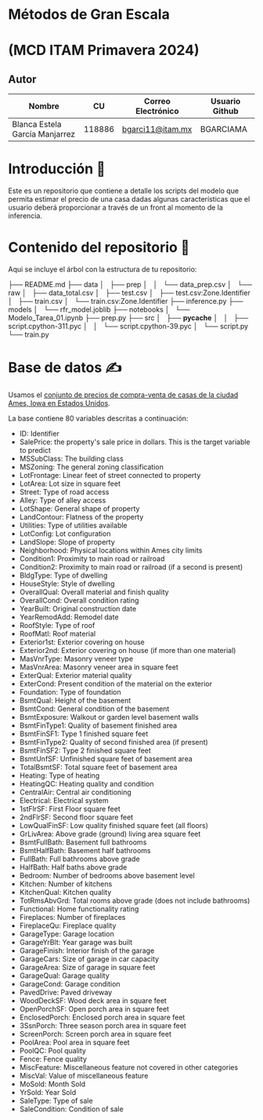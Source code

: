 # Métodos de Gran Escala 
# (MCD ITAM Primavera 2024)         

## Autor

| Nombre                        |  CU    | Correo Electrónico             | Usuario Github |
|-------------------------------|--------|--------------------------------|----------------|
| Blanca Estela García Manjarrez | 118886 | bgarci11@itam.mx               | BGARCIAMA      |

# Introducción  🧠
Este es un repositorio que contiene a detalle los scripts del modelo que permita estimar el precio de una casa dadas algunas características que el usuario deberá proporcionar a través de un front al momento de la inferencia.

# Contenido del repositorio  🎯
Aqui se incluye el árbol con la estructura de tu repositorio:

  ├── README.md
├── data
│   ├── prep
│   │   └── data_prep.csv
│   └── raw
│       ├── data_total.csv
│       ├── test.csv
│       ├── test.csv:Zone.Identifier
│       ├── train.csv
│       └── train.csv:Zone.Identifier
├── inference.py
├── models
│   └── rfr_model.joblib
├── notebooks
│   └── Modelo_Tarea_01.ipynb
├── prep.py
├── src
│   ├── __pycache__
│   │   ├── script.cpython-311.pyc
│   │   └── script.cpython-39.pyc
│   └── script.py
└── train.py

# Base de datos  ✍
Usamos el [conjunto de precios de compra-venta de casas de la ciudad Ames, Iowa en Estados Unidos](https://www.kaggle.com/competitions/house-prices-advanced-regression-techniques).

La base contiene 80 variables descritas a continuación:
- ID: Identifier
- SalePrice: the property's sale price in dollars. This is the target variable to predict
- MSSubClass: The building class
- MSZoning: The general zoning classification
- LotFrontage: Linear feet of street connected to property
- LotArea: Lot size in square feet
- Street: Type of road access
- Alley: Type of alley access
- LotShape: General shape of property
- LandContour: Flatness of the property
- Utilities: Type of utilities available
- LotConfig: Lot configuration
- LandSlope: Slope of property
- Neighborhood: Physical locations within Ames city limits
- Condition1: Proximity to main road or railroad
- Condition2: Proximity to main road or railroad (if a second is present)
- BldgType: Type of dwelling
- HouseStyle: Style of dwelling
- OverallQual: Overall material and finish quality
- OverallCond: Overall condition rating
- YearBuilt: Original construction date
- YearRemodAdd: Remodel date
- RoofStyle: Type of roof
- RoofMatl: Roof material
- Exterior1st: Exterior covering on house
- Exterior2nd: Exterior covering on house (if more than one material)
- MasVnrType: Masonry veneer type
- MasVnrArea: Masonry veneer area in square feet
- ExterQual: Exterior material quality
- ExterCond: Present condition of the material on the exterior
- Foundation: Type of foundation
- BsmtQual: Height of the basement
- BsmtCond: General condition of the basement
- BsmtExposure: Walkout or garden level basement walls
- BsmtFinType1: Quality of basement finished area
- BsmtFinSF1: Type 1 finished square feet
- BsmtFinType2: Quality of second finished area (if present)
- BsmtFinSF2: Type 2 finished square feet
- BsmtUnfSF: Unfinished square feet of basement area
- TotalBsmtSF: Total square feet of basement area
- Heating: Type of heating
- HeatingQC: Heating quality and condition
- CentralAir: Central air conditioning
- Electrical: Electrical system
- 1stFlrSF: First Floor square feet
- 2ndFlrSF: Second floor square feet
- LowQualFinSF: Low quality finished square feet (all floors)
- GrLivArea: Above grade (ground) living area square feet
- BsmtFullBath: Basement full bathrooms
- BsmtHalfBath: Basement half bathrooms
- FullBath: Full bathrooms above grade
- HalfBath: Half baths above grade
- Bedroom: Number of bedrooms above basement level
- Kitchen: Number of kitchens
- KitchenQual: Kitchen quality
- TotRmsAbvGrd: Total rooms above grade (does not include bathrooms)
- Functional: Home functionality rating
- Fireplaces: Number of fireplaces
- FireplaceQu: Fireplace quality
- GarageType: Garage location
- GarageYrBlt: Year garage was built
- GarageFinish: Interior finish of the garage
- GarageCars: Size of garage in car capacity
- GarageArea: Size of garage in square feet
- GarageQual: Garage quality
- GarageCond: Garage condition
- PavedDrive: Paved driveway
- WoodDeckSF: Wood deck area in square feet
- OpenPorchSF: Open porch area in square feet
- EnclosedPorch: Enclosed porch area in square feet
- 3SsnPorch: Three season porch area in square feet
- ScreenPorch: Screen porch area in square feet
- PoolArea: Pool area in square feet
- PoolQC: Pool quality
- Fence: Fence quality
- MiscFeature: Miscellaneous feature not covered in other categories
- MiscVal: Value of miscellaneous feature
- MoSold: Month Sold
- YrSold: Year Sold
- SaleType: Type of sale
- SaleCondition: Condition of sale
